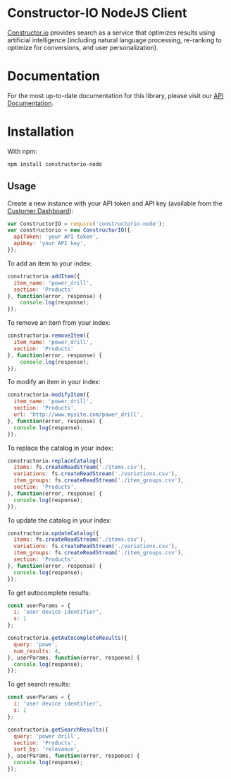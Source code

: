 # Constructor-IO NodeJS Client

[Constructor.io](http://constructor.io/) provides search as a service that optimizes results using artificial intelligence (including natural language processing, re-ranking to optimize for conversions, and user personalization).

# Documentation
For the most up-to-date documentation for this library, please visit our [API Documentation](https://docs.constructor.io/rest-api.html?javascript#introduction).

# Installation

With npm:

```bash
npm install constructorio-node
```

## Usage

Create a new instance with your API token and API key (available from the [Customer Dashboard](https://constructor.io/dashboard)):

```javascript
var ConstructorIO = require('constructorio-node');
var constructorio = new ConstructorIO({
  apiToken: 'your API token', 
  apiKey: 'your API key',
});
```

To add an item to your index:

```javascript
constructorio.addItem({
  item_name: 'power_drill',
  section: 'Products'
}, function(error, response) {
    console.log(response);
});
```

To remove an item from your index:

```javascript
constructorio.removeItem({
  item_name: 'power_drill',
  section: 'Products'
}, function(error, response) {
    console.log(response);  
});
```

To modify an item in your index:

```javascript
constructorio.modifyItem({
  item_name: 'power_drill',
  section: 'Products',
  url: 'http://www.mysite.com/power_drill',
}, function(error, response) {
  console.log(response);
});
```

To replace the catalog in your index:

```javascript
constructorio.replaceCatalog({
  items: fs.createReadStream('./items.csv'),
  variations: fs.createReadStream('./variations.csv'),
  item_groups: fs.createReadStream('./item_groups.csv'),
  section: 'Products',
}, function(error, response) {
  console.log(response);
});
```

To update the catalog in your index:

```javascript
constructorio.updateCatalog({
  items: fs.createReadStream('./items.csv'),
  variations: fs.createReadStream('./variations.csv'),
  item_groups: fs.createReadStream('./item_groups.csv'),
  section: 'Products',
}, function(error, response) {
  console.log(response);
});
```

To get autocomplete results:

```javascript
const userParams = {
  i: 'user device identifier',
  s: 1
};

constructorio.getAutocompleteResults({
  query: 'powe',
  num_results: 4,
}, userParams, function(error, response) {
  console.log(response);  
});
```

To get search results:

```javascript
const userParams = {
  i: 'user device identifier',
  s: 1
};

constructorio.getSearchResults({
  query: 'power drill',
  section: 'Products',
  sort_by: 'relevance',
}, userParams, function(error, response) {
  console.log(response);  
});
```
